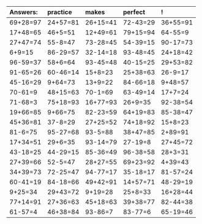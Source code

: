 | Answers: | practice | makes | perfect | ! |
| :--- | :--- | :--- | :--- | :--- |
| 69+28=97 | 24+57=81 | 26+15=41 | 72-43=29 | 36+55=91 | 
| 17+48=65 | 46+5=51 | 12+49=61 | 79+15=94 | 64-55=9 | 
| 27+47=74 | 55-8=47 | 73-28=45 | 54-39=15 | 90-17=73 | 
| 6+9=15 | 86-29=57 | 32-14=18 | 93-48=45 | 24+18=42 | 
| 96-59=37 | 58+6=64 | 93-45=48 | 40-15=25 | 29+53=82 | 
| 91-65=26 | 60-46=14 | 15+8=23 | 25+38=63 | 26-9=17 | 
| 45-16=29 | 9+64=73 | 13+9=22 | 84-66=18 | 9+48=57 | 
| 70-61=9 | 48+15=63 | 70-1=69 | 63-49=14 | 17+7=24 | 
| 71-68=3 | 75+18=93 | 16+77=93 | 26+9=35 | 92-38=54 | 
| 19+66=85 | 9+66=75 | 82-23=59 | 64+19=83 | 85-38=47 | 
| 45+36=81 | 37-8=29 | 27+25=52 | 74+18=92 | 15+8=23 | 
| 81-6=75 | 95-27=68 | 93-5=88 | 38+47=85 | 2+89=91 | 
| 17+34=51 | 29+6=35 | 93-14=79 | 27-19=8 | 27+45=72 | 
| 43-18=25 | 44-29=15 | 85-36=49 | 96-38=58 | 28+3=31 | 
| 27+39=66 | 52-5=47 | 28+27=55 | 69+23=92 | 4+39=43 | 
| 34+39=73 | 72-25=47 | 94-77=17 | 35-18=17 | 81-57=24 | 
| 60-41=19 | 84-18=66 | 49+42=91 | 14+57=71 | 48-29=19 | 
| 9+25=34 | 29+43=72 | 9+19=28 | 25+8=33 | 16+28=44 | 
| 77+14=91 | 27+36=63 | 45+18=63 | 39+38=77 | 82-44=38 | 
| 61-57=4 | 46+38=84 | 93-86=7 | 83-77=6 | 65-19=46 | 
